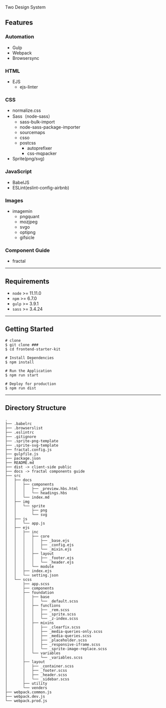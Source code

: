 Two Design System

## Features

### Automation
- Gulp
- Webpack
- Browsersync

### HTML
- EJS
    - ejs-linter

### CSS
- normalize.css
- Sass（node-sass）
    - sass-bulk-import
    - node-sass-package-importer
    - sourcemaps
    - csso
    - postcss
        - autoprefixer
        - css-mqpacker
- Sprite(png/svg)

### JavaScript
- BabelJS
- ESLint(eslint-config-airbnb)

### Images
- imagemin
    - pngquant
    - mozjpeg
    - svgo
    - optipng
    - gifsicle

### Component Guide
- fractal

***

## Requirements

- `node` >= 11.11.0
- `npm` >= 6.7.0
- `gulp` >= 3.9.1
- `sass` >= 3.4.24

***

## Getting Started

```
# clone
$ git clone ###
$ cd frontend-starter-kit

# Install Dependencies
$ npm install

# Run the Application
$ npm run start

# Deploy for production
$ npm run dist
```

***

## Directory Structure

```
.
├── .babelrc
├── .browserslist
├── .eslintrc
├── .gitignore
├── .sprite-png-template
├── .sprite-svg-template
├── fractal.config.js
├── gulpfile.js
├── package.json
├── README.md
├── dist -> client-side public
├── docs -> fractal components guide
├── src
│   ├── docs
│   │   ├── components
│   │   │   ├── _preview.hbs.html
│   │   │   └── headings.hbs
│   │   └── index.md
│   ├── img
│   │   └── sprite
│   │       ├── png
│   │       └── svg
│   ├── js
│   │   └── app.js
│   ├── ejs
│   │   ├── inc
│   │   │   ├── core
│   │   │   │   ├── _base.ejs
│   │   │   │   ├── _config.ejs
│   │   │   │   └── _mixin.ejs
│   │   │   ├── layout
│   │   │   │   ├── _footer.ejs
│   │   │   │   └── _header.ejs
│   │   │   └── module
│   │   ├── index.ejs
│   │   └── setting.json
│   └── scss
│       ├── app.scss
│       ├── components
│       ├── foundation
│       │   ├── base
│       │   │   └── _default.scss
│       │   ├── functions
│       │   │   ├── _rem.scss
│       │   │   ├── _sprite.scss
│       │   │   └── _z-index.scss
│       │   ├── mixins
│       │   │   ├── _clearfix.scss
│       │   │   ├── _media-queries-only.scss
│       │   │   ├── _media-queries.scss
│       │   │   ├── _placeholder.scss
│       │   │   ├── _responsive-iframe.scss
│       │   │   └── _sprite-image-replace.scss
│       │   └── variables
│       │       └── _variables.scss
│       ├── layout
│       │   ├── _container.scss
│       │   ├── _footer.scss
│       │   ├── _header.scss
│       │   └── _sidebar.scss
│       ├── utility
│       └── venders
├── webpack.common.js
├── webpack.dev.js
└── webpack.prod.js
```
